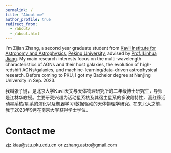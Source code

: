 ```yaml
---
permalink: /
title: "About me"
author_profile: true
redirect_from: 
  - /about/
  - /about.html
---
```


I'm Zijian Zhang, a second year graduate student from [Kavli Institute for Astronomy and Astrophysics](https://kiaa.pku.edu.cn/), [Peking University](https://www.pku.edu.cn/), advised by [Prof. Linhua Jiang](http://kavli.pku.edu.cn/~jiang/). My main research interests focus on the multi-wavelength characteristics of AGNs and their host galaxies, the evolution of high-redshift AGNs/galaxies, and machine-learning/data-driven astrophysical research. Before coming to PKU, I got my Bachelor degree at Nanjing University in Sep. 2023.

我叫张子键，是北京大学Kavli天文与天体物理研究所的二年级博士研究生，导师是江林华教授。主要研究兴趣为活动星系核及其宿主星系的多波段特性、高红移活动星系核/星系的演化以及机器学习/数据驱动的天体物理学研究。在来北大之前，我于2023年9月在南京大学获得学士学位。

Contact me
======
zjz.kiaa@stu.pku.edu.cn or zzhang.astro@gmail.com

